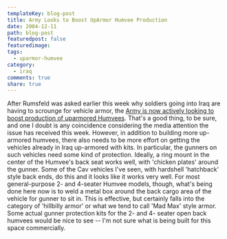 ```yaml
---
templateKey: blog-post
title: Army Looks to Boost UpArmor Humvee Production
date: 2004-12-11
path: blog-post
featuredpost: false
featuredimage:
tags:
  - uparmor-humvee
category:
  - iraq
comments: true
share: true
---
```


After Rumsfeld was asked earlier this week why soldiers going into Iraq are having to scrounge for vehicle armor, the [Army is now actively looking to boost production of uparmored Humvees](http://story.news.yahoo.com/news?tmpl=story2&u=/nm/20041210/ts_nm/iraq_usa_armor_dc). That's a good thing, to be sure, and one I doubt is any coincidence considering the media attention the issue has received this week. However, in addition to building more up-armored humvees, there also needs to be more effort on getting the vehicles already in Iraq up-armored with kits. In particular, the gunners on such vehicles need some kind of protection. Ideally, a ring mount in the center of the Humvee's back seat works well, with 'chicken plates' around the gunner. Some of the Cav vehicles I've seen, with hardshell 'hatchback' style back ends, do this and it looks like it works very well. For most general-purpose 2- and 4-seater Humvee models, though, what's being done here now is to weld a metal box around the back cargo area of the vehicle for gunner to sit in. This is effective, but certainly falls into the category of 'hillbilly armor' or what we tend to call 'Mad Max' style armor. Some actual gunner protection kits for the 2- and 4- seater open back humvees would be nice to see -- I'm not sure what is being built for this space commercially.
